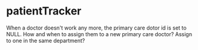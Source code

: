 # patientTracker

When a doctor doesn't work any more, the primary care dotor id is set to NULL. How and when to assign
them to a new primary care doctor? Assign to one in the same department? 